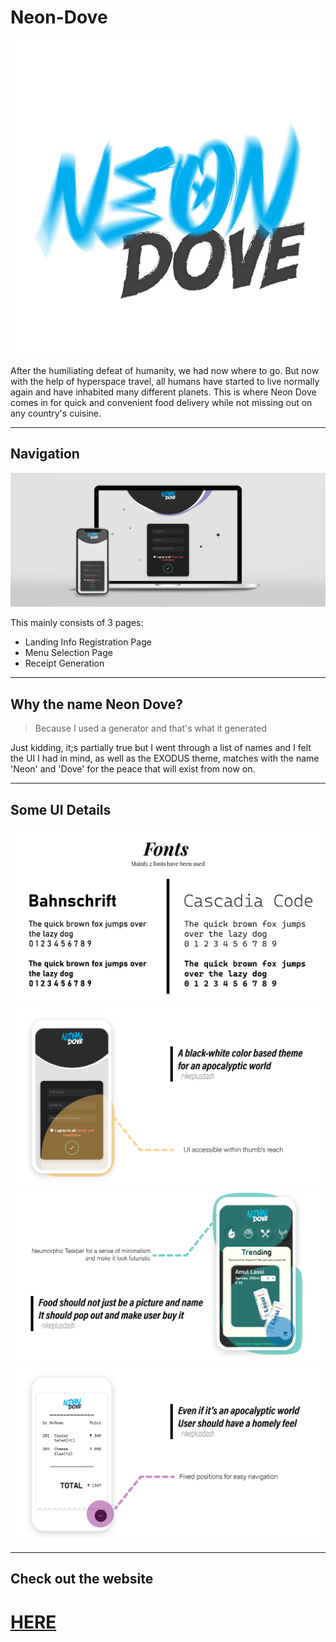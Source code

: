 # Neon-Dove

![logo](./styles/resource/Logo-Light.png)

After the humiliating defeat of humanity, we had now where to go. But now with the help of hyperspace travel, all humans have started to live normally again and have inhabited many different planets. This is where Neon Dove comes in for quick and convenient food delivery while not missing out on any country's cuisine.

---
## Navigation

![](styles/resource/picture.png)

This mainly consists of 3 pages:

* Landing Info Registration Page
* Menu Selection Page
* Receipt Generation

---
## Why the name Neon Dove?

> Because I used a generator and that's what it generated

Just kidding, it;s partially true but I went through a list of names and I felt the UI I had in mind, as well as the EXODUS theme, matches with the name 'Neon' and 'Dove' for the peace that will exist from now on.

---
## Some UI Details

![](styles/resource/temp-02.jpg)
![](styles/resource/temp-01.jpg)
![](styles/resource/temp-03.jpg)
![](styles/resource/temp-04.jpg)

---
## Check out the website

<h1><a class="img" href="https://nikeplusdash.github.io/neon-dove/" target="_blank">HERE</a></h1>